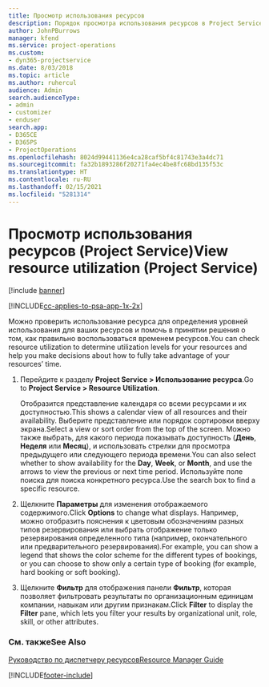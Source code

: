```yaml
---
title: Просмотр использования ресурсов
description: Порядок просмотра использования ресурсов в Project Service
author: JohnPBurrows
manager: kfend
ms.service: project-operations
ms.custom:
- dyn365-projectservice
ms.date: 8/03/2018
ms.topic: article
ms.author: ruhercul
audience: Admin
search.audienceType:
- admin
- customizer
- enduser
search.app:
- D365CE
- D365PS
- ProjectOperations
ms.openlocfilehash: 8024d99441136e4ca28caf5bf4c81743e3a4dc71
ms.sourcegitcommit: fa32b1893286f20271fa4ec4be8fc68bd135f53c
ms.translationtype: HT
ms.contentlocale: ru-RU
ms.lasthandoff: 02/15/2021
ms.locfileid: "5281314"
---
```

# <a name="view-resource-utilization-project-service"></a><span data-ttu-id="d2efb-103">Просмотр использования ресурсов (Project Service)</span><span class="sxs-lookup"><span data-stu-id="d2efb-103">View resource utilization (Project Service)</span></span>

[!include [banner](../includes/psa-now-project-operations.md)]

[!INCLUDE[cc-applies-to-psa-app-1x-2x](../includes/cc-applies-to-psa-app-1x-2x.md)]

<span data-ttu-id="d2efb-104">Можно проверить использование ресурса для определения уровней использования для ваших ресурсов и помочь в принятии решения о том, как правильно воспользоваться временем ресурсов.</span><span class="sxs-lookup"><span data-stu-id="d2efb-104">You can check resource utilization to determine utilization levels for your resources and help you make decisions about how to fully take advantage of your resources’ time.</span></span>  
  
1. <span data-ttu-id="d2efb-105">Перейдите к разделу **Project Service > Использование ресурса**.</span><span class="sxs-lookup"><span data-stu-id="d2efb-105">Go to **Project Service > Resource Utilization**.</span></span> 

     <span data-ttu-id="d2efb-106">Отобразится представление календаря со всеми ресурсами и их доступностью.</span><span class="sxs-lookup"><span data-stu-id="d2efb-106">This shows a calendar view of all resources and their availability.</span></span> <span data-ttu-id="d2efb-107">Выберите представление или порядок сортировки вверху экрана.</span><span class="sxs-lookup"><span data-stu-id="d2efb-107">Select a view or sort order from the top of the screen.</span></span> <span data-ttu-id="d2efb-108">Можно также выбрать, для какого периода показывать доступность (**День**, **Неделя** или **Месяц**), и использовать стрелки для просмотра предыдущего или следующего периода времени.</span><span class="sxs-lookup"><span data-stu-id="d2efb-108">You can also select whether to show availability for the **Day**, **Week**, or **Month**, and use the arrows to view the previous or next time period.</span></span> <span data-ttu-id="d2efb-109">Используйте поле поиска для поиска конкретного ресурса.</span><span class="sxs-lookup"><span data-stu-id="d2efb-109">Use the search box to find a specific resource.</span></span>      
  
2. <span data-ttu-id="d2efb-110">Щелкните **Параметры** для изменения отображаемого содержимого.</span><span class="sxs-lookup"><span data-stu-id="d2efb-110">Click **Options** to change what displays.</span></span> <span data-ttu-id="d2efb-111">Например, можно отобразить пояснения к цветовым обозначениям разных типов резервирования или выбрать отображение только резервирования определенного типа (например, окончательного или предварительного резервирования).</span><span class="sxs-lookup"><span data-stu-id="d2efb-111">For example, you can show a legend that shows the color scheme for the different types of bookings, or you can choose to show only a certain type of booking (for example, hard booking or soft booking).</span></span>  

3. <span data-ttu-id="d2efb-112">Щелкните **Фильтр** для отображения панели **Фильтр**, которая позволяет фильтровать результаты по организационным единицам компании, навыкам или другим признакам.</span><span class="sxs-lookup"><span data-stu-id="d2efb-112">Click **Filter** to display the **Filter** pane, which lets you filter your results by organizational unit, role, skill, or other attributes.</span></span>  
  
### <a name="see-also"></a><span data-ttu-id="d2efb-113">См. также</span><span class="sxs-lookup"><span data-stu-id="d2efb-113">See Also</span></span>  
 [<span data-ttu-id="d2efb-114">Руководство по диспетчеру ресурсов</span><span class="sxs-lookup"><span data-stu-id="d2efb-114">Resource Manager Guide</span></span>](../psa/resource-manager-guide.md)


[!INCLUDE[footer-include](../includes/footer-banner.md)]
